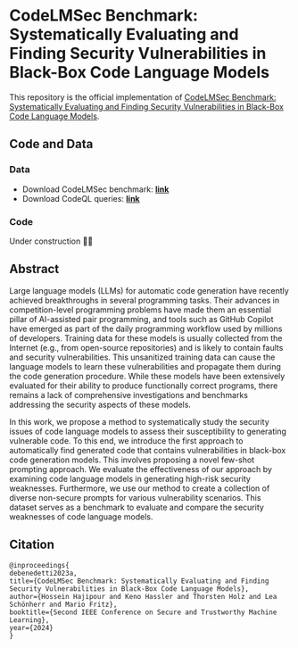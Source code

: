 # CodeLMSec Benchmark: Systematically Evaluating and Finding Security Vulnerabilities in Black-Box Code Language Models

This repository is the official implementation of [CodeLMSec Benchmark: Systematically Evaluating and Finding Security Vulnerabilities in Black-Box Code Language Models](https://arxiv.org/abs/2302.04012). 

## Code and Data

### Data
 - Download CodeLMSec benchmark: [**link**](https://drive.google.com/file/d/1c8aJYdwmpyB1OClK7uacAGz2LEyDw98Q/view?usp=drive_link)
 - Download CodeQL queries: [**link**](https://drive.google.com/file/d/1bm7vxDmivb9kEv8m0hTQ79CkJ2swcykq/view?usp=drive_link)
### Code
Under construction :construction_worker::construction:

## Abstract
Large language models (LLMs) for automatic code generation have recently achieved breakthroughs in several programming tasks. Their advances in competition-level programming problems have made them an essential pillar of AI-assisted pair programming, and tools such as GitHub Copilot have emerged as part of the daily programming workflow used by millions of developers. Training data for these models is usually collected from the Internet (e.g., from open-source repositories) and is likely to contain faults and security vulnerabilities. This unsanitized training data can cause the language models to learn these vulnerabilities and propagate them during the code generation procedure. While these models have been extensively evaluated for their ability to produce functionally correct programs, there remains a lack of comprehensive investigations and benchmarks addressing the security aspects of these models.

In this work, we propose a method to systematically study the security issues of code language models to assess their susceptibility to generating vulnerable code. To this end, we introduce the first approach to automatically find generated code that contains vulnerabilities in black-box code generation models. This involves proposing a novel few-shot prompting approach. We evaluate the effectiveness of our approach by examining code language models in generating high-risk security weaknesses. Furthermore, we use our method to create a collection of diverse non-secure prompts for various vulnerability scenarios. This dataset serves as a benchmark to evaluate and compare the security weaknesses of code language models.

## Citation

  ```
@inproceedings{
debenedetti2023a,
title={CodeLMSec Benchmark: Systematically Evaluating and Finding Security Vulnerabilities in Black-Box Code Language Models},
author={Hossein Hajipour and Keno Hassler and Thorsten Holz and Lea Schönherr and Mario Fritz},
booktitle={Second IEEE Conference on Secure and Trustworthy Machine Learning},
year={2024}
}
```

